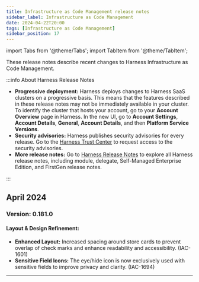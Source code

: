 ```yaml
---
title: Infrastructure as Code Management release notes
sidebar_label: Infrastructure as Code Management
date: 2024-04-22T20:00
tags: [Infrastructure as Code Management]
sidebar_position: 17
---
```


import Tabs from '@theme/Tabs';
import TabItem from '@theme/TabItem';

<DocsButton icon = "fa-solid fa-square-rss" text="Subscribe via RSS" link="https://developer.harness.io/release-notes/infrastructure-as-code-management/rss.xml" />

These release notes describe recent changes to Harness Infrastructure as Code Management.

:::info About Harness Release Notes

- **Progressive deployment:** Harness deploys changes to Harness SaaS clusters on a progressive basis. This means that the features described in these release notes may not be immediately available in your cluster. To identify the cluster that hosts your account, go to your **Account Overview** page in Harness. In the new UI, go to **Account Settings**, **Account Details**, **General**, **Account Details**, and then **Platform Service Versions**.
- **Security advisories:** Harness publishes security advisories for every release. Go to the [Harness Trust Center](https://trust.harness.io/?itemUid=c41ff7d5-98e7-4d79-9594-fd8ef93a2838&source=documents_card) to request access to the security advisories.
- **More release notes:** Go to [Harness Release Notes](/release-notes) to explore all Harness release notes, including module, delegate, Self-Managed Enterprise Edition, and FirstGen release notes.

:::

## April 2024

### Version: 0.181.0
<!-- Released on: 04 April 2024 -->
#### Layout & Design Refinement:
  - **Enhanced Layout:** Increased spacing around store cards to prevent overlap of check marks and enhance readability and accessibility. (IAC-1601)
  - **Sensitive Field Icons:** The eye/hide icon is now exclusively used with sensitive fields to improve privacy and clarity. (IAC-1694)
---